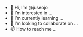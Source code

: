 - 👋 Hi, I’m @juseojo
- 👀 I’m interested in ...
- 🌱 I’m currently learning ...
- 💞️ I’m looking to collaborate on ...
- 📫 How to reach me ...

<!---
juseojo/juseojo is a ✨ special ✨ repository because its `README.md` (this file) appears on your GitHub profile.
You can click the Preview link to take a look at your changes.
--->
